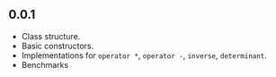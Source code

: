 ## 0.0.1

* Class structure.
* Basic constructors.
* Implementations for `operator *`, `operator -`, `inverse`, `determinant`.
* Benchmarks
